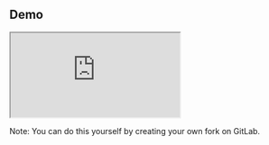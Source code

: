 ## Demo <!-- .element style="line-height:1em" -->

<iframe src="http://digitalr00ts-demo.gitlab.io/ci-jekyll/blog/"></iframe> <!-- .element style="width:100%;height:14em" -->

Note:
You can do this yourself by creating your own fork on GitLab.
